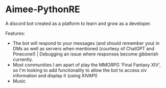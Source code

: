 # Aimee-PythonRE

A discord bot created as a platform to learn and grow as a developer.

Features:
- The bot will respond to your messages (and should remember you) in DMs as well as servers when mentioned (courtesy of ChatGPT and Pinecone!) | Debugging an issue where responses become gibberish currently.
- Most communities I am apart of play the MMORPG 'Final Fantasy XIV', so I'm looking to add functionality to allow the bot to access xiv information and display it (using XIVAPI)
- Music
